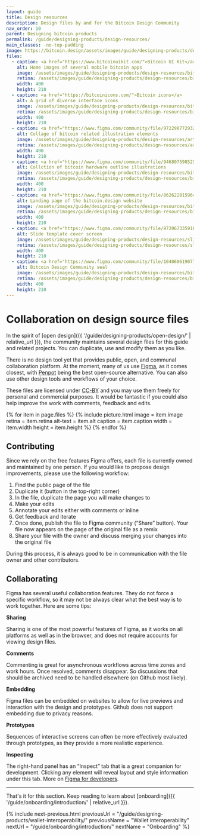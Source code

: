 ```yaml
---
layout: guide
title: Design resources
description: Design files by and for the Bitcoin Design Community
nav_order: 10
parent: Designing bitcoin products
permalink: /guide/designing-products/design-resources/
main_classes: -no-top-padding
image: https://bitcoin.design/assets/images/guide/designing-products/design-resources/design-resources-preview.jpg
files:
  - caption: <a href="https://www.bitcoinuikit.com/">Bitcoin UI Kit</a>
    alt: Home images of several mobile bitcoin apps
    image: /assets/images/guide/designing-products/design-resources/bitcoin-ui-kit.jpg
    retina: /assets/images/guide/designing-products/design-resources/bitcoin-ui-kit@2x.jpg
    width: 400
    height: 210
  - caption: <a href="https://bitcoinicons.com/">Bitcoin icons</a>
    alt: A grid of diverse interface icons
    image: /assets/images/guide/designing-products/design-resources/bitcoin-icons.jpg
    retina: /assets/images/guide/designing-products/design-resources/bitcoin-icons@2x.jpg
    width: 400
    height: 210
  - caption: <a href="https://www.figma.com/community/file/972290772932533325/Art-Meets-Bitcoin">Art meets bitcoin</a>
    alt: Collage of bitcoin related illustration elements
    image: /assets/images/guide/designing-products/design-resources/art-meets-bitcoin.jpg
    retina: /assets/images/guide/designing-products/design-resources/art-meets-bitcoin@2x.jpg
    width: 400
    height: 210
  - caption: <a href="https://www.figma.com/community/file/946807598525782935/Bitcoin-hardware-%26-accessories">Hardware illustrations</a>
    alt: Collction of bitcoin hardware outline illustrations
    image: /assets/images/guide/designing-products/design-resources/bitcoin-hardware-illustrations.jpg
    retina: /assets/images/guide/designing-products/design-resources/bitcoin-hardware-illustrations@2x.jpg
    width: 400
    height: 210
  - caption: <a href="https://www.figma.com/community/file/862622015964353400/Bitcoin-Designers-site">bitcoin.design website</a>
    alt: Landing page of the bitcoin.design website
    image: /assets/images/guide/designing-products/design-resources/bitcoin-design-site.jpg
    retina: /assets/images/guide/designing-products/design-resources/bitcoin-design-site@2x.jpg
    width: 400
    height: 210
  - caption: <a href="https://www.figma.com/community/file/972067335916375043/Bitcoin-Design-Slide-Template">Slide template</a>
    alt: Slide template cover screen
    image: /assets/images/guide/designing-products/design-resources/slide-template.jpg
    retina: /assets/images/guide/designing-products/design-resources/slide-template@2x.jpg
    width: 400
    height: 210
  - caption: <a href="https://www.figma.com/community/file/1040606190770628557/Bitcoin-Design-Community-seal">Bitcoin Design Community seal</a><br/><a href="/assets/images/guide/designing-products/design-resources/bitcoin-design-community.zip" download>Download images</a>
    alt: Bitcoin Design Community seal
    image: /assets/images/guide/designing-products/design-resources/bitcoin-design-community-seal.jpg
    retina: /assets/images/guide/designing-products/design-resources/bitcoin-design-community-seal@2x.jpg
    width: 400
    height: 210
---
```


<!--

Editor's notes

This page is about design source files the community maintains for the site, guide and other community needs (like the slide template).

-->

# Collaboration on design source files

In the spirit of [open design]({{ '/guide/designing-products/open-design/' | relative_url }}), the community maintains several design files for this guide and related projects. You can duplicate, use and modify them as you like.

There is no design tool yet that provides public, open, and communal collaboration platform. At the moment, many of us use [Figma](https://www.figma.com/), as it comes closest, with [Penpot](https://penpot.app/) being the best open-source alternative. You can also use other design tools and workflows of your choice.

These files are licensed under [CC-BY](https://creativecommons.org/licenses/by/4.0/) and you may use them freely for personal and commercial purposes. It would be fantastic if you could also help improve the work with comments, feedback and edits.

<div class="image-grid">
{% for item in page.files %}
   {% include picture.html
      image = item.image
      retina = item.retina
      alt-text = item.alt
      caption = item.caption
      width = item.width
      height = item.height
   %}
{% endfor %}
</div>

## Contributing

Since we rely on the free features Figma offers, each file is currently owned and maintained by one person. If you would like to propose design improvements, please use the following workflow:

1. Find the public page of the file
2. Duplicate it (button in the top-right corner)
3. In the file, duplicate the page you will make changes to
4. Make your edits
5. Annotate your edits either with comments or inline
6. Get feedback and iterate
7. Once done, publish the file to Figma community (“Share” button). Your file now appears on the page of the original file as a remix
8. Share your file with the owner and discuss merging your changes into the original file

During this process, it is always good to be in communication with the file owner and other contributors.

## Collaborating

Figma has several useful collaboration features. They do not force a specific workflow, so it may not be always clear what the best way is to work together. Here are some tips:

**Sharing**

Sharing is one of the most powerful features of Figma, as it works on all platforms as well as in the browser, and does not require accounts for viewing design files.

**Comments**

Commenting is great for asynchronous workflows across time zones and work hours. Once resolved, comments disappear. So discussions that should be archived need to be handled elsewhere (on Github most likely).

**Embedding**

Figma files can be embedded on websites to allow for live previews and interaction with the design and prototypes. Github does not support embedding due to privacy reasons.

**Prototypes**

Sequences of interactive screens can often be more effectively evaluated through prototypes, as they provide a more realistic experience.

**Inspecting**

The right-hand panel has an “Inspect” tab that is a great companion for development. Clicking any element will reveal layout and style information under this tab. More on [Figma for developers](https://www.figma.com/best-practices/tips-on-developer-handoff/an-overview-of-figma-for-developers/).

---

That's it for this section. Keep reading to learn about [onboarding]({{ '/guide/onboarding/introduction/' | relative_url }}).

{% include next-previous.html
   previousUrl = "/guide/designing-products/wallet-interoperability/"
   previousName = "Wallet interoperability"
   nextUrl = "/guide/onboarding/introduction/"
   nextName = "Onboarding"
%}
